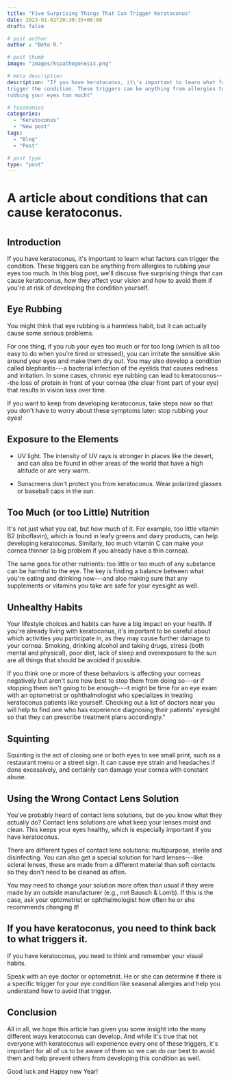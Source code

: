 ```yaml
---
title: "Five Surprising Things That Can Trigger Keratoconus"
date: 2023-01-02T20:30:35+00:00
draft: false

# post author
author : "Beto R."

# post thumb
image: "images/kcpathogenesis.png"

# meta description
description: "If you have keratoconus, it\'s important to learn what factors can
trigger the condition. These triggers can be anything from allergies to
rubbing your eyes too mucht"

# taxonomies
categories: 
  - "Keratoconus"
  - "New post"
tags:
  - "Blog"
  - "Post"

# post type
type: "post"
---
```


# A article about conditions that can cause keratoconus.

# 

## Introduction

If you have keratoconus, it\'s important to learn what factors can
trigger the condition. These triggers can be anything from allergies to
rubbing your eyes too much. In this blog post, we\'ll discuss five
surprising things that can cause keratoconus, how they affect your
vision and how to avoid them if you\'re at risk of developing the
condition yourself.

## Eye Rubbing

You might think that eye rubbing is a harmless habit, but it can
actually cause some serious problems.

For one thing, if you rub your eyes too much or for too long (which is
all too easy to do when you\'re tired or stressed), you can irritate the
sensitive skin around your eyes and make them dry out. You may also
develop a condition called blepharitis---a bacterial infection of the
eyelids that causes redness and irritation. In some cases, chronic eye
rubbing can lead to keratoconus---the loss of protein in front of your
cornea (the clear front part of your eye) that results in vision loss
over time.

If you want to keep from developing keratoconus, take steps now so that
you don\'t have to worry about these symptoms later: stop rubbing your
eyes!

## Exposure to the Elements

-   UV light. The intensity of UV rays is stronger in places like the
    desert, and can also be found in other areas of the world that have
    a high altitude or are very warm.

-   Sunscreens don\'t protect you from keratoconus. Wear polarized
    glasses or baseball caps in the sun.

## Too Much (or too Little) Nutrition

It\'s not just what you eat, but how much of it. For example, too little
vitamin B2 (riboflavin), which is found in leafy greens and dairy
products, can help developing keratoconus. Similarly, too much vitamin C
can make your cornea thinner (a big problem if you already have a thin
cornea).

The same goes for other nutrients: too little or too much of any
substance can be harmful to the eye. The key is finding a balance
between what you\'re eating and drinking now---and also making sure that
any supplements or vitamins you take are safe for your eyesight as well.

## Unhealthy Habits

Your lifestyle choices and habits can have a big impact on your health.
If you're already living with keratoconus, it's important to be careful
about which activities you participate in, as they may cause further
damage to your cornea. Smoking, drinking alcohol and taking drugs,
stress (both mental and physical), poor diet, lack of sleep and
overexposure to the sun are all things that should be avoided if
possible.

If you think one or more of these behaviors is affecting your corneas
negatively but aren't sure how best to stop them from doing so---or if
stopping them isn't going to be enough---it might be time for an eye
exam with an optometrist or ophthalmologist who specializes in treating
keratoconus patients like yourself. Checking out a list of doctors
near you will help to find one who has experience diagnosing their
patients\' eyesight so that they can prescribe treatment plans
accordingly.\"

## Squinting

Squinting is the act of closing one or both eyes to see small print,
such as a restaurant menu or a street sign. It can cause eye strain and
headaches if done excessively, and certainly can damage your cornea with
constant abuse.

## Using the Wrong Contact Lens Solution

You've probably heard of contact lens solutions, but do you know what
they actually do? Contact lens solutions are what keep your lenses moist
and clean. This keeps your eyes healthy, which is especially important
if you have keratoconus.

There are different types of contact lens solutions: multipurpose,
sterile and disinfecting. You can also get a special solution for hard
lenses---like scleral lenses, these are made from a different material
than soft contacts so they don't need to be cleaned as often.

You may need to change your solution more often than usual if they were
made by an outside manufacturer (e.g., not Bausch & Lomb). If this is
the case, ask your optometrist or ophthalmologist how often he or she
recommends changing it!

## If you have keratoconus, you need to think back to what triggers it.

If you have keratoconus, you need to think and remember your visual
habits.

Speak with an eye doctor or optometrist. He or she can determine if
there is a specific trigger for your eye condition like seasonal
allergies and help you understand how to avoid that trigger.

## Conclusion

All in all, we hope this article has given you some insight into the
many different ways keratoconus can develop. And while it's true that
not everyone with keratoconus will experience every one of these
triggers, it's important for all of us to be aware of them so we can do
our best to avoid them and help prevent others from developing this
condition as well.

Good luck and Happy new Year!